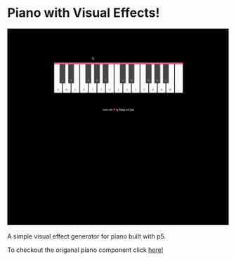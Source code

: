 # Piano with Visual Effects!

![demo](https://raw.githubusercontent.com/TadhgConnolly/react-piano-component/master/thisone1.gif)

A simple visual effect generator for piano built with p5.

To checkout the origanal piano component click [here!](https://github.com/lillydinhle/react-piano-component)
